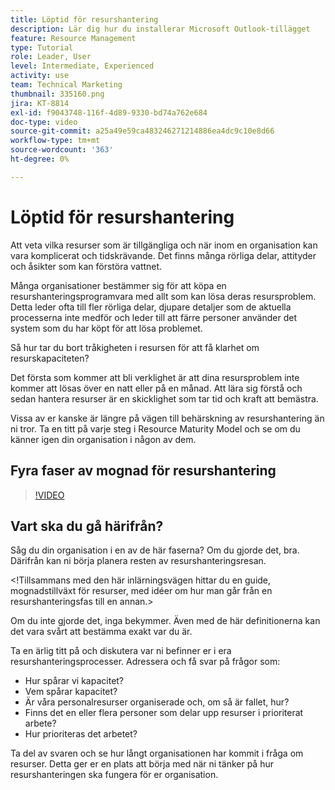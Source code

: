```yaml
---
title: Löptid för resurshantering
description: Lär dig hur du installerar Microsoft Outlook-tillägget
feature: Resource Management
type: Tutorial
role: Leader, User
level: Intermediate, Experienced
activity: use
team: Technical Marketing
thumbnail: 335160.png
jira: KT-8814
exl-id: f9043748-116f-4d89-9330-bd74a762e684
doc-type: video
source-git-commit: a25a49e59ca483246271214886ea4dc9c10e8d66
workflow-type: tm+mt
source-wordcount: '363'
ht-degree: 0%

---
```


# Löptid för resurshantering

Att veta vilka resurser som är tillgängliga och när inom en organisation kan vara komplicerat och tidskrävande. Det finns många rörliga delar, attityder och åsikter som kan förstöra vattnet.

Många organisationer bestämmer sig för att köpa en resurshanteringsprogramvara med allt som kan lösa deras resursproblem. Detta leder ofta till fler rörliga delar, djupare detaljer som de aktuella processerna inte medför och leder till att färre personer använder det system som du har köpt för att lösa problemet.

Så hur tar du bort tråkigheten i resursen för att få klarhet om resurskapaciteten?

Det första som kommer att bli verklighet är att dina resursproblem inte kommer att lösas över en natt eller på en månad. Att lära sig förstå och sedan hantera resurser är en skicklighet som tar tid och kraft att bemästra.

Vissa av er kanske är längre på vägen till behärskning av resurshantering än ni tror. Ta en titt på varje steg i Resource Maturity Model och se om du känner igen din organisation i någon av dem.

## Fyra faser av mognad för resurshantering

>[!VIDEO](https://video.tv.adobe.com/v/335160/?quality=12&learn=on)


## Vart ska du gå härifrån?

Såg du din organisation i en av de här faserna? Om du gjorde det, bra. Därifrån kan ni börja planera resten av resurshanteringsresan.

&lt;!Tillsammans med den här inlärningsvägen hittar du en guide, mognadstillväxt för resurser, med idéer om hur man går från en resurshanteringsfas till en annan.&gt;

Om du inte gjorde det, inga bekymmer. Även med de här definitionerna kan det vara svårt att bestämma exakt var du är.

Ta en ärlig titt på och diskutera var ni befinner er i era resurshanteringsprocesser. Adressera och få svar på frågor som:

* Hur spårar vi kapacitet?
* Vem spårar kapacitet?
* Är våra personalresurser organiserade och, om så är fallet, hur?
* Finns det en eller flera personer som delar upp resurser i prioriterat arbete?
* Hur prioriteras det arbetet?

Ta del av svaren och se hur långt organisationen har kommit i fråga om resurser. Detta ger er en plats att börja med när ni tänker på hur resurshanteringen ska fungera för er organisation.
